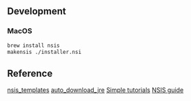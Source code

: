 ## Development

### MacOS

```bash
brew install nsis
makensis ./installer.nsi
```

## Reference

[nsis_templates](https://github.com/orange-pig/nsis_templates)
[auto_download_jre](https://nsis.sourceforge.io/Java_Launcher_with_automatic_JRE_installation)
[Simple tutorials](https://nsis.sourceforge.io/Simple_tutorials)
[NSIS guide](https://www.cnblogs.com/chulia20002001/archive/2011/03/01/1968029.html)
